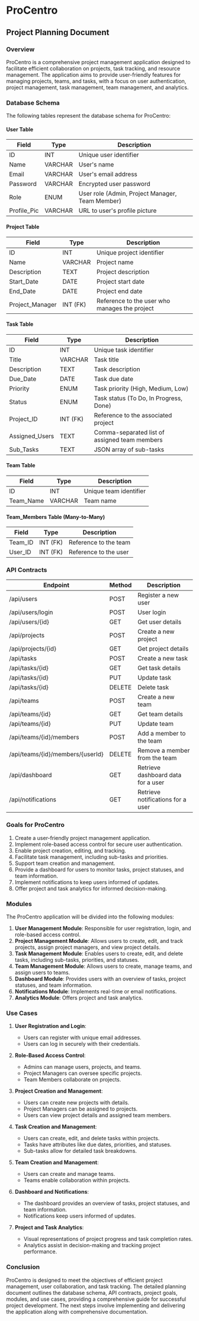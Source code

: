 # ProCentro

## Project Planning Document

### Overview

ProCentro is a comprehensive project management application designed to facilitate efficient collaboration on projects, task tracking, and resource management. The application aims to provide user-friendly features for managing projects, teams, and tasks, with a focus on user authentication, project management, task management, team management, and analytics.

### Database Schema

The following tables represent the database schema for ProCentro:

#### User Table

| Field       | Type    | Description                       |
| ----------- | ------- | --------------------------------- |
| ID          | INT     | Unique user identifier             |
| Name        | VARCHAR | User's name                        |
| Email       | VARCHAR | User's email address               |
| Password    | VARCHAR | Encrypted user password            |
| Role        | ENUM    | User role (Admin, Project Manager, Team Member) |
| Profile_Pic | VARCHAR | URL to user's profile picture      |

#### Project Table

| Field          | Type    | Description               |
| -------------- | ------- | ------------------------- |
| ID             | INT     | Unique project identifier |
| Name           | VARCHAR | Project name              |
| Description    | TEXT    | Project description       |
| Start_Date     | DATE    | Project start date        |
| End_Date       | DATE    | Project end date          |
| Project_Manager | INT (FK) | Reference to the user who manages the project |

#### Task Table

| Field         | Type    | Description                   |
| ------------- | ------- | ----------------------------- |
| ID            | INT     | Unique task identifier         |
| Title         | VARCHAR | Task title                     |
| Description   | TEXT    | Task description               |
| Due_Date      | DATE    | Task due date                  |
| Priority      | ENUM    | Task priority (High, Medium, Low) |
| Status        | ENUM    | Task status (To Do, In Progress, Done) |
| Project_ID    | INT (FK) | Reference to the associated project |
| Assigned_Users | TEXT   | Comma-separated list of assigned team members |
| Sub_Tasks     | TEXT    | JSON array of sub-tasks       |

#### Team Table

| Field      | Type    | Description |
| ---------- | ------- | ----------- |
| ID         | INT     | Unique team identifier |
| Team_Name  | VARCHAR | Team name   |

#### Team_Members Table (Many-to-Many)

| Field     | Type    | Description                          |
| --------- | ------- | ------------------------------------ |
| Team_ID   | INT (FK) | Reference to the team                |
| User_ID   | INT (FK) | Reference to the user                |

### API Contracts

| Endpoint                      | Method | Description                             |
| ------------------------------ | ------ | --------------------------------------- |
| /api/users                     | POST   | Register a new user                     |
| /api/users/login               | POST   | User login                               |
| /api/users/{id}                | GET    | Get user details                         |
| /api/projects                  | POST   | Create a new project                     |
| /api/projects/{id}             | GET    | Get project details                      |
| /api/tasks                     | POST   | Create a new task                        |
| /api/tasks/{id}                | GET    | Get task details                         |
| /api/tasks/{id}                | PUT    | Update task                              |
| /api/tasks/{id}                | DELETE | Delete task                              |
| /api/teams                     | POST   | Create a new team                        |
| /api/teams/{id}                | GET    | Get team details                         |
| /api/teams/{id}                | PUT    | Update team                              |
| /api/teams/{id}/members        | POST   | Add a member to the team                 |
| /api/teams/{id}/members/{userId} | DELETE | Remove a member from the team         |
| /api/dashboard                 | GET    | Retrieve dashboard data for a user      |
| /api/notifications             | GET    | Retrieve notifications for a user       |

### Goals for ProCentro

1. Create a user-friendly project management application.
2. Implement role-based access control for secure user authentication.
3. Enable project creation, editing, and tracking.
4. Facilitate task management, including sub-tasks and priorities.
5. Support team creation and management.
6. Provide a dashboard for users to monitor tasks, project statuses, and team information.
7. Implement notifications to keep users informed of updates.
8. Offer project and task analytics for informed decision-making.

### Modules

The ProCentro application will be divided into the following modules:

1. **User Management Module**: Responsible for user registration, login, and role-based access control.
2. **Project Management Module**: Allows users to create, edit, and track projects, assign project managers, and view project details.
3. **Task Management Module**: Enables users to create, edit, and delete tasks, including sub-tasks, priorities, and statuses.
4. **Team Management Module**: Allows users to create, manage teams, and assign users to teams.
5. **Dashboard Module**: Provides users with an overview of tasks, project statuses, and team information.
6. **Notifications Module**: Implements real-time or email notifications.
7. **Analytics Module**: Offers project and task analytics.

### Use Cases

1. **User Registration and Login**:
   - Users can register with unique email addresses.
   - Users can log in securely with their credentials.

2. **Role-Based Access Control**:
   - Admins can manage users, projects, and teams.
   - Project Managers can oversee specific projects.
   - Team Members collaborate on projects.

3. **Project Creation and Management**:
   - Users can create new projects with details.
   - Project Managers can be assigned to projects.
   - Users can view project details and assigned team members.

4. **Task Creation and Management**:
   - Users can create, edit, and delete tasks within projects.
   - Tasks have attributes like due dates, priorities, and statuses.
   - Sub-tasks allow for detailed task breakdowns.

5. **Team Creation and Management**:
   - Users can create and manage teams.
   - Teams enable collaboration within projects.

6. **Dashboard and Notifications**:
   - The dashboard provides an overview of tasks, project statuses, and team information.
   - Notifications keep users informed of updates.

7. **Project and Task Analytics**:
   - Visual representations of project progress and task completion rates.
   - Analytics assist in decision-making and tracking project performance.

### Conclusion

ProCentro is designed to meet the objectives of efficient project management, user collaboration, and task tracking. The detailed planning document outlines the database schema, API contracts, project goals, modules, and use cases, providing a comprehensive guide for successful project development. The next steps involve implementing and delivering the application along with comprehensive documentation.
